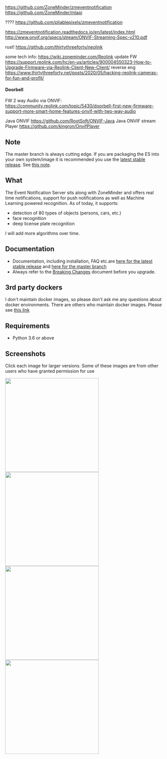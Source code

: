 https://github.com/ZoneMinder/zmeventnotification
https://github.com/ZoneMinder/mlapi

???? https://github.com/pliablepixels/zmeventnotification

https://zmeventnotification.readthedocs.io/en/latest/index.html
http://www.onvif.org/specs/stream/ONVIF-Streaming-Spec-v210.pdf

rust!
https://github.com/thirtythreeforty/neolink

some tech info:
https://wiki.zoneminder.com/Reolink
update FW
https://support.reolink.com/hc/en-us/articles/900004550323-How-to-Upgrade-Firmware-via-Reolink-Client-New-Client/
reverse eng
https://www.thirtythreeforty.net/posts/2020/05/hacking-reolink-cameras-for-fun-and-profit/

#### Doorbell
FW 2 way Audio via ONVIF: https://community.reolink.com/topic/5430/doorbell-first-new-firmware-support-more-smart-home-features-onvif-with-two-way-audio

Java ONVIF https://github.com/RootSoft/ONVIF-Java
Java ONVIF stream Player https://github.com/kingron/OnvifPlayer

Note
-----
The master branch is always cutting edge. If you are packaging the ES into your own system/image it is recommended you use the [latest stable release](https://github.com/pliablepixels/zmeventnotification/releases/latest). See [this note](https://zmeventnotification.readthedocs.io/en/latest/guides/install.html#installation-of-the-event-server-es).


What
----
The Event Notification Server sits along with ZoneMinder and offers real time notifications, support for push notifications as well as Machine Learning powered recognition.
As of today, it supports:
* detection of 80 types of objects (persons, cars, etc.)
* face recognition
* deep license plate recognition

I will add more algorithms over time.

Documentation
-------------
- Documentation, including installation, FAQ etc.are [here for the latest stable release](https://zmeventnotification.readthedocs.io/en/stable/) and [here for the master branch](https://zmeventnotification.readthedocs.io/en/latest/)
- Always refer to the [Breaking Changes](https://zmeventnotification.readthedocs.io/en/latest/guides/breaking.html) document before you upgrade.

3rd party dockers
------------------
I don't maintain docker images, so please don't ask me any questions about docker environments. There are others who maintain docker images.
Please see [this link](https://zmeventnotification.readthedocs.io/en/latest/guides/install.html#rd-party-dockers)

Requirements
-------------
- Python 3.6 or above

Screenshots
------------

Click each image for larger versions. Some of these images are from other users who have granted permission for use

<img src="https://github.com/pliablepixels/zmeventnotification/blob/master/screenshots/person_face.jpg?raw=true" width="300px" /> 
<img src="https://github.com/pliablepixels/zmeventnotification/blob/master/screenshots/delivery.jpg?raw=true" width="300px" /> 
<img src="https://github.com/pliablepixels/zmeventnotification/blob/master/screenshots/car.jpg?raw=true" width="300px" /> 
<img src="https://github.com/pliablepixels/zmeventnotification/blob/master/screenshots/alpr.jpg?raw=true" width="300px" />